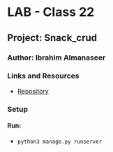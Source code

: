 # LAB - Class 22

## Project: Snack_crud

### Author: Ibrahim Almanaseer

### Links and Resources

- [Repository](https://ibrahimnalmanaseer.github.io/snacks_crud/)


### Setup


#### Run:

- `python3 manage.py runserver`




